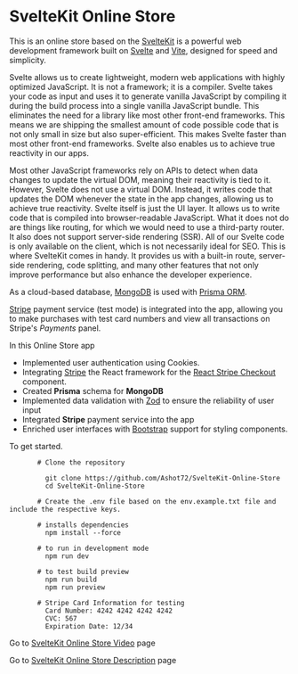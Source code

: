 # SvelteKit Online Store

This is an online store based on the [SvelteKit](https://kit.svelte.dev/)  is a powerful web development framework built on [Svelte](https://svelte.dev/) and [Vite](https://vitejs.dev/), designed for speed and simplicity. 

Svelte allows us to create lightweight, modern web applications with highly optimized JavaScript. It is not a framework; it is a compiler. Svelte takes your code as input and uses it to generate vanilla JavaScript by compiling it during the build process into a single vanilla JavaScript bundle. This eliminates the need for a library like most other front-end frameworks. This means we are shipping the smallest amount of code possible code that is not only small in size but also super-efficient. This makes Svelte faster than most other front-end frameworks. Svelte also enables us to achieve true reactivity in our apps.

Most other JavaScript frameworks rely on APIs to detect when data changes to update the virtual DOM, meaning their reactivity is tied to it. However, Svelte does not use a virtual DOM. Instead, it writes code that updates the DOM whenever the state in the app changes, allowing us to achieve true reactivity. Svelte itself is just the UI layer. It allows us to write code that is compiled into browser-readable JavaScript. What it does not do are things like routing, for which we would need to use a third-party router. It also does not support server-side rendering (SSR). All of our Svelte code is only available on the client, which is not necessarily ideal for SEO. This is where SvelteKit comes in handy. It provides us with a built-in route, server-side rendering, code splitting, and many other features that not only improve performance but also enhance the developer experience.


As a cloud-based database, [MongoDB](https://www.mongodb.com/atlas/database) is used with [Prisma ORM](https://www.prisma.io/ ). 

[Stripe](https://stripe.com/) payment service (test mode) is integrated into the app, allowing you to make purchases with test card numbers and view all transactions on Stripe's *Payments* panel.

 In this Online Store app
 + Implemented user authentication using Cookies.
 + Integrating [Stripe](https://stripe.com/)  the React framework for the [React Stripe Checkout](https://www.npmjs.com/package/react-stripe-checkout) component.
 + Created **Prisma** schema for **MongoDB**
 + Implemented data validation with [Zod](https://zod.dev/) to ensure the reliability of user input
 + Integrated **Stripe** payment service into the app
 + Enriched user interfaces with [Bootstrap](https://getbootstrap.com/) support for styling components.




To get started.
```
       # Clone the repository

         git clone https://github.com/Ashot72/SvelteKit-Online-Store
         cd SvelteKit-Online-Store

       # Create the .env file based on the env.example.txt file and include the respective keys.
       
       # installs dependencies
         npm install --force

       # to run in development mode
         npm run dev
      
       # to test build preview
         npm run build
         npm run preview
      
       # Stripe Card Information for testing
         Card Number: 4242 4242 4242 4242
         CVC: 567
         Expiration Date: 12/34
```

Go to [SvelteKit Online Store Video](https://youtu.be/roPUj0l-Y-U) page

Go to [SvelteKit Online Store Description](https://ashot72.github.io/SvelteKit-Online-Store/root/doc.html) page
